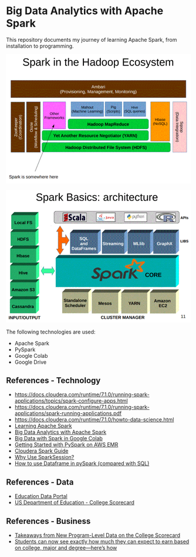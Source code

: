 # Big Data Analytics with Apache Spark
This repository documents my journey of learning Apache Spark, from installation to programming. 

![](https://github.com/wcj365/apache-spark/blob/master/images/Spark-in-Hadoop.GIF)

![](https://github.com/wcj365/apache-spark/blob/master/images/Spark-Architecture.GIF)

The following technologies are used:
- Apache Spark
- PySpark
- Google Colab
- Google Drive
## References - Technology
- https://docs.cloudera.com/runtime/7.1.0/running-spark-applications/topics/spark-configure-apps.html
- https://docs.cloudera.com/runtime/7.1.0/running-spark-applications/spark-running-applications.pdf
- https://docs.cloudera.com/runtime/7.1.0/howto-data-science.html
- [Learning Apache Spark](https://runawayhorse001.github.io/LearningApacheSpark/pyspark.pdf)
- [Big Data Analytics with Apache Spark](http://chipset-cost.eu/wp-content/uploads/2019/05/Apostolos-Papadopoulos-Spark-Slides.pdf)
- [Big Data with Spark in Google Colab](https://medium.com/@rmache/big-data-with-spark-in-google-colab-7c046e24b3)
- [Getting Started with PySpark on AWS EMR](https://towardsdatascience.com/getting-started-with-pyspark-on-amazon-emr-c85154b6b921)
- [Cloudera Spark Guide](https://docs.cloudera.com/content/www/en-us/documentation/enterprise/6/6.3/PDF/cloudera-spark.pdf)
- [Why Use SparkSession?](https://blog.knoldus.com/spark-why-should-we-use-sparksession/)
- [How to use Dataframe in pySpark (compared with SQL)](https://www.jie-tao.com/how-to-use-dataframe-in-pyspark/)
## References - Data 
- [Education Data Portal](https://educationdata.urban.org/)
- [US Department of Education - College Scorecard](https://collegescorecard.ed.gov/)
## References - Business
- [Takeaways from New Program-Level Data on the College Scorecard](https://ticas.org/accountability/data-evidence-and-information/takeaways-from-new-program-level-data-on-the-college-scorecard/) 
- [Students can now see exactly how much they can expect to earn based on college, major and degree—here’s how](https://www.cnbc.com/2019/11/27/how-to-use-college-scorecard-to-see-how-much-college-graduates-earn.html)
